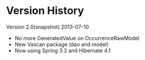 Version History
===============

Version 2.0(snapshot) 2013-07-10
* No more GeneratedValue on OccurrenceRawModel
* New Vascan package (dao and model)
* Now using Spring 3.2 and Hibernate 4.1